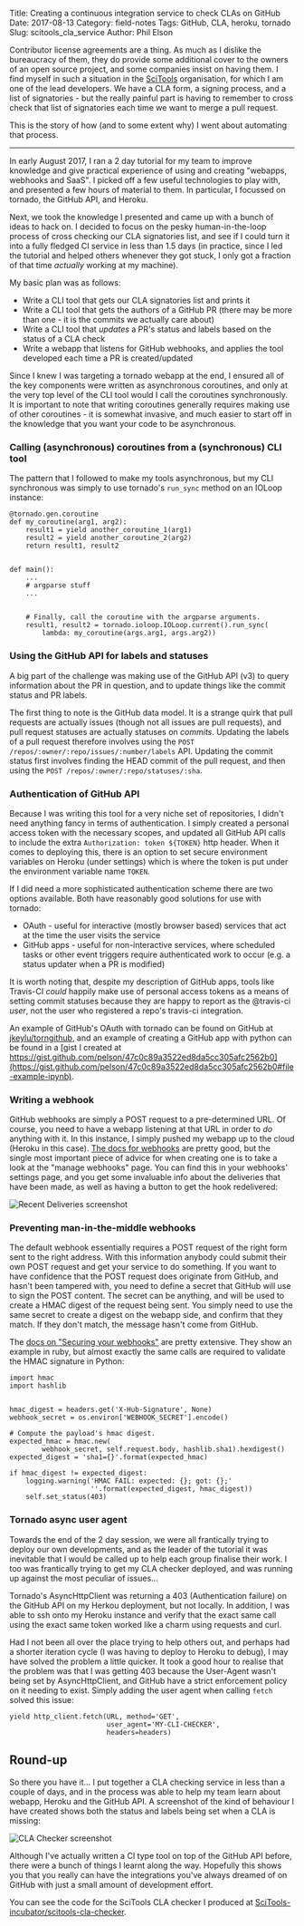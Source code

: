 Title: Creating a continuous integration service to check CLAs on GitHub
Date: 2017-08-13
Category: field-notes
Tags: GitHub, CLA, heroku, tornado
Slug: scitools_cla_service
Author: Phil Elson

Contributor license agreements are a thing. As much as I dislike the bureaucracy of them, they do provide some additional cover
to the owners of an open source project, and some companies insist on having them. I find myself in such a situation in the
[SciTools](https://github.com/SciTools) organisation, for which I am one of the lead developers. We have a CLA form, a signing process, and a list of signatories -
but the really painful part is having to remember to cross check that list of signatories each time we want to merge a pull request.

This is the story of how (and to some extent why) I went about automating that process.

<!-- PELICAN_END_SUMMARY -->
----

In early August 2017, I ran a 2 day tutorial for my team to improve knowledge and give practical experience of
using and creating "webapps, webhooks and SaaS".
I picked off a few useful technologies to play with, and presented a few hours of material to them.
In particular, I focussed on tornado, the GitHub API, and Heroku.

Next, we took the knowledge I presented and came up with a bunch of ideas to hack on. I decided to focus on the pesky human-in-the-loop process of cross checking our CLA signatories list, and see if I could turn it into a fully fledged CI service in less than 1.5 days (in practice, since I led the tutorial and helped others whenever they got stuck, I only got a fraction of that time *actually* working at my machine).

My basic plan was as follows:

 * Write a CLI tool that gets our CLA signatories list and prints it
 * Write a CLI tool that gets the authors of a GitHub PR (there may be more than one - it is the commits we actually care about)
 * Write a CLI tool that *updates* a PR's status and labels based on the status of a CLA check
 * Write a webapp that listens for GitHub webhooks, and applies the tool developed each time a PR is created/updated


Since I knew I was targeting a tornado webapp at the end, I ensured all of the key components were written as asynchronous coroutines, and only at the very top level of the CLI tool would I call the coroutines synchronously. It is important to note that writing coroutines generally requires making use of other coroutines - it is somewhat invasive, and much easier to start off in the knowledge that you want your code to be asynchronous.

### Calling (asynchronous) coroutines from a (synchronous) CLI tool

The pattern that I followed to make my tools asynchronous, but my CLI synchronous was simply to use tornado's ``run_sync`` method on an IOLoop instance:

```
@tornado.gen.coroutine
def my_coroutine(arg1, arg2):
    result1 = yield another_coroutine_1(arg1) 
    result2 = yield another_coroutine_2(arg2)
    return result1, result2


def main():
    ...
    # argparse stuff
    ...


    # Finally, call the coroutine with the argparse arguments.
    result1, result2 = tornado.ioloop.IOLoop.current().run_sync(
        lambda: my_coroutine(args.arg1, args.arg2))

```


### Using the GitHub API for labels and statuses

A big part of the challenge was making use of the GitHub API (v3) to query information about the PR in question, and to update things like the commit status and PR labels.

The first thing to note is the GitHub data model. It is a strange quirk that pull requests are actually issues (though not all issues are pull requests), and pull request statuses are actually statuses on *commits*. Updating the labels of a pull request therefore involves using the ```POST /repos/:owner/:repo/issues/:number/labels``` API. Updating the commit status first involves finding the HEAD commit of the pull request, and then using the ```POST /repos/:owner/:repo/statuses/:sha```.


### Authentication of GitHub API

Because I was writing this tool for a very niche set of repositories, I didn't need anything fancy in terms of authentication.
I simply created a personal access token with the necessary scopes, and updated all GitHub API calls to include the extra ```Authorization: token ${TOKEN}``` http header.
When it comes to deploying this, there is an option to set secure environment variables on Heroku (under settings) which is where the token is put under the environment variable name ```TOKEN```.

If I did need a more sophisticated authentication scheme there are two options available.
Both have reasonably good solutions for use with tornado:

 * OAuth - useful for interactive (mostly browser based) services that act at the time the user visits the service
 * GitHub apps - useful for non-interactive services, where scheduled tasks or other event triggers require authenticated work to occur (e.g. a status updater when a PR is modified)

It is worth noting that, despite my description of GitHub apps, tools like Travis-CI *could* happily make use of personal access tokens as a means of setting commit statuses because they are happy to report as the @travis-ci *user*, not the user who registered a repo's travis-ci integration.

An example of GitHub's OAuth with tornado can be found on GitHub at [jkeylu/torngithub](https://github.com/jkeylu/torngithub), and an example of creating a GitHub app with python can be found in a [gist I created at https://gist.github.com/pelson/47c0c89a3522ed8da5cc305afc2562b0](https://gist.github.com/pelson/47c0c89a3522ed8da5cc305afc2562b0#file-example-ipynb).


### Writing a webhook

GitHub webhooks are simply a POST request to a pre-determined URL. Of course, you need to have a webapp listening at that URL in order to *do* anything with it. In this instance, I simply pushed my webapp up to the cloud (Heroku in this case). [The docs for webhooks](https://developer.github.com/webhooks/) are pretty good, but the single most important piece of advice for when creating one is to take a look at the "manage webhooks" page. You can find this in your webhooks' settings page, and you get some invaluable info about the deliveries that have been made, as well as having a button to get the hook redelivered:

![Recent Deliveries screenshot]({attach}images/webhooks_recent_delivery.png)


### Preventing man-in-the-middle webhooks

The default webhook essentially requires a POST request of the right form sent to the right address.
With this information anybody could submit their own POST request and get your service to do something.
If you want to have confidence that the POST request does originate from GitHub, and hasn't been tampered with, you need to
define a secret that GitHub will use to sign the POST content. The secret can be anything, and will be used to create a HMAC digest of the request being sent. You simply need to use the same secret to create a digest on the webapp side, and confirm that they match.
If they don't match, the message hasn't come from GitHub.

The [docs on "Securing your webhooks"](https://developer.github.com/webhooks/securing/#validating-payloads-from-github) are pretty extensive. They show an example in ruby, but almost exactly the same calls are required to validate the HMAC signature in Python:

```
import hmac
import hashlib


hmac_digest = headers.get('X-Hub-Signature', None)
webhook_secret = os.environ['WEBHOOK_SECRET'].encode()

# Compute the payload's hmac digest.
expected_hmac = hmac.new(
        webhook_secret, self.request.body, hashlib.sha1).hexdigest()
expected_digest = 'sha1={}'.format(expected_hmac)

if hmac_digest != expected_digest:
    logging.warning('HMAC FAIL: expected: {}; got: {};'
                    ''.format(expected_digest, hmac_digest))
    self.set_status(403)
```


### Tornado async user agent

Towards the end of the 2 day session, we were all frantically trying to deploy our own developments, and as the leader of the tutorial it was inevitable that I would be called up to help each group finalise their work. I too was frantically trying to get my CLA checker deployed, and was running up against the most peculiar of issues...

Tornado's AsyncHttpClient was returning a 403 (Authentication failure) on the GitHub API on my Herkou deployment, but not locally. In addition, I was able to ssh onto my Heroku instance and verify that the exact same call using the exact same token worked like a charm using requests and curl.

Had I not been all over the place trying to help others out, and perhaps had a shorter iteration cycle (I was having to deploy to Heroku to debug), I may have solved the problem a little quicker. It took a good hour to realise that the problem was that I was getting 403 because the User-Agent wasn't being set by AsyncHttpClient, and GitHub have a strict enforcement policy on it needing to exist. Simply adding the user agent when calling ``fetch`` solved this issue:

```
yield http_client.fetch(URL, method='GET',
                        user_agent='MY-CLI-CHECKER',
                        headers=headers)
```


## Round-up

So there you have it... I put together a CLA checking service in less than a couple of days, and in the process was able to help my team learn about webapp, Heroku and the GitHub API. A screenshot of the kind of behaviour I have created shows both the status and labels being set when a CLA is missing:

![CLA Checker screenshot]({attach}images/cla_checker.png)

Although I've actually written a CI type tool on top of the GitHub API before, there were a bunch of things I learnt along the way.
Hopefully this shows you that you really can have the integrations you've always dreamed of on GitHub with just a small amount of development effort.

You can see the code for the SciTools CLA checker I produced at [SciTools-incubator/scitools-cla-checker](https://github.com/SciTools-incubator/scitools-cla-checker).
